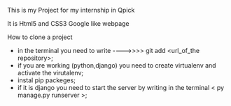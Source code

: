 This is my Project for my internship in Qpick

It is Html5 and CSS3 Google like webpage


How to clone a project
- in the terminal you need to write ---->>>> git add <url_of_the repository>;
- if you are working (python,django) you need to create virtualenv and activate the virutalenv;
- instal pip packeges;
- if it is django you need to start the server by writing in the terminal < py manage.py runserver >;

